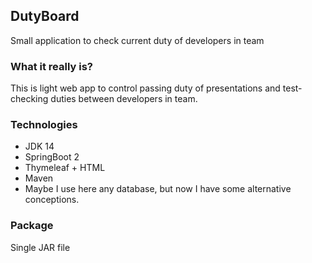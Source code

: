 ## DutyBoard
Small application to check current duty of developers in team

### What it really is?
This is light web app to control passing duty of presentations and test-checking duties between developers in team.

### Technologies
* JDK 14
* SpringBoot 2
* Thymeleaf + HTML
* Maven
* Maybe I use here any database, but now I have some alternative conceptions.

### Package
Single JAR file
